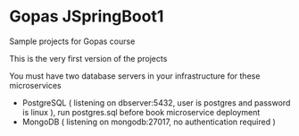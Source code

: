 # Gopas JSpringBoot1
Sample projects for Gopas course

This is the very first version of the projects

You must have two database servers in your infrastructure for these microservices
- PostgreSQL ( listening on dbserver:5432, user is postgres and password is linux ), run postgres.sql before book microservice deployment
- MongoDB ( listening on mongodb:27017, no authentication required  )
